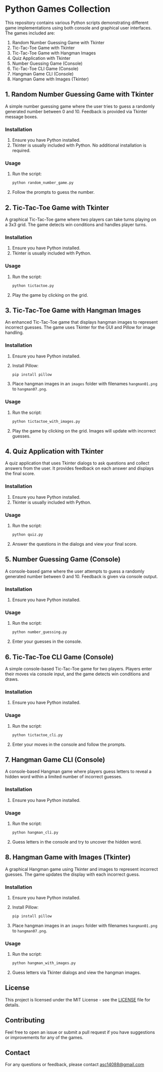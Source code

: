 # Python Games Collection

This repository contains various Python scripts demonstrating different game implementations using both console and graphical user interfaces. The games included are:

1. Random Number Guessing Game with Tkinter
2. Tic-Tac-Toe Game with Tkinter
3. Tic-Tac-Toe Game with Hangman Images
4. Quiz Application with Tkinter
5. Number Guessing Game (Console)
6. Tic-Tac-Toe CLI Game (Console)
7. Hangman Game CLI (Console)
8. Hangman Game with Images (Tkinter)

## 1. Random Number Guessing Game with Tkinter

A simple number guessing game where the user tries to guess a randomly generated number between 0 and 10. Feedback is provided via Tkinter message boxes.

### Installation

1. Ensure you have Python installed.
2. Tkinter is usually included with Python. No additional installation is required.

### Usage

1. Run the script:
   ```bash
   python random_number_game.py
   ```

2. Follow the prompts to guess the number.

## 2. Tic-Tac-Toe Game with Tkinter

A graphical Tic-Tac-Toe game where two players can take turns playing on a 3x3 grid. The game detects win conditions and handles player turns.

### Installation

1. Ensure you have Python installed.
2. Tkinter is usually included with Python.

### Usage

1. Run the script:
   ```bash
   python tictactoe.py
   ```

2. Play the game by clicking on the grid.

## 3. Tic-Tac-Toe Game with Hangman Images

An enhanced Tic-Tac-Toe game that displays hangman images to represent incorrect guesses. The game uses Tkinter for the GUI and Pillow for image handling.

### Installation

1. Ensure you have Python installed.
2. Install Pillow:
   ```bash
   pip install pillow
   ```

3. Place hangman images in an `images` folder with filenames `hangman01.png` to `hangman07.png`.

### Usage

1. Run the script:
   ```bash
   python tictactoe_with_images.py
   ```

2. Play the game by clicking on the grid. Images will update with incorrect guesses.

## 4. Quiz Application with Tkinter

A quiz application that uses Tkinter dialogs to ask questions and collect answers from the user. It provides feedback on each answer and displays the final score.

### Installation

1. Ensure you have Python installed.
2. Tkinter is usually included with Python.

### Usage

1. Run the script:
   ```bash
   python quiz.py
   ```

2. Answer the questions in the dialogs and view your final score.

## 5. Number Guessing Game (Console)

A console-based game where the user attempts to guess a randomly generated number between 0 and 10. Feedback is given via console output.

### Installation

1. Ensure you have Python installed.

### Usage

1. Run the script:
   ```bash
   python number_guessing.py
   ```

2. Enter your guesses in the console.

## 6. Tic-Tac-Toe CLI Game (Console)

A simple console-based Tic-Tac-Toe game for two players. Players enter their moves via console input, and the game detects win conditions and draws.

### Installation

1. Ensure you have Python installed.

### Usage

1. Run the script:
   ```bash
   python tictactoe_cli.py
   ```

2. Enter your moves in the console and follow the prompts.

## 7. Hangman Game CLI (Console)

A console-based Hangman game where players guess letters to reveal a hidden word within a limited number of incorrect guesses.

### Installation

1. Ensure you have Python installed.

### Usage

1. Run the script:
   ```bash
   python hangman_cli.py
   ```

2. Guess letters in the console and try to uncover the hidden word.

## 8. Hangman Game with Images (Tkinter)

A graphical Hangman game using Tkinter and images to represent incorrect guesses. The game updates the display with each incorrect guess.

### Installation

1. Ensure you have Python installed.
2. Install Pillow:
   ```bash
   pip install pillow
   ```

3. Place hangman images in an `images` folder with filenames `hangman01.png` to `hangman07.png`.

### Usage

1. Run the script:
   ```bash
   python hangman_with_images.py
   ```

2. Guess letters via Tkinter dialogs and view the hangman images.

## License

This project is licensed under the MIT License - see the [LICENSE](LICENSE) file for details.

## Contributing

Feel free to open an issue or submit a pull request if you have suggestions or improvements for any of the games.

## Contact

For any questions or feedback, please contact asc14088@gmail.com
```
